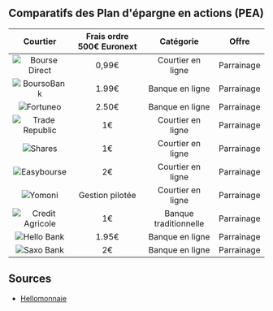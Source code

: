 ## Comparatifs des Plan d'épargne en actions (PEA)

|Courtier|Frais ordre 500€ Euronext|Catégorie|Offre|
|:------:|:-----------------------:|:-------:|:----------------:|
|![Bourse Direct](https://files.catbox.moe/8s3lpe.svg)|0,99€|Courtier en ligne|Parrainage|
|![BoursoBank](https://files.catbox.moe/1djxiv.svg)|1.99€|Banque en ligne|Parrainage|
|![Fortuneo](https://files.catbox.moe/ezbych.svg)|2.50€|Banque en ligne|Parrainage|
|![Trade Republic](https://files.catbox.moe/kv20d6.svg)|1€|Courtier en ligne|Parrainage|
|![Shares](https://files.catbox.moe/p9k5ha.svg)|1€|Courtier en ligne|Parrainage|
|![Easybourse](https://files.catbox.moe/679a4q.svg)|2€|Courtier en ligne|Parrainage|
|![Yomoni](https://files.catbox.moe/vgh868.svg)|Gestion pilotée|Courtier en ligne|Parrainage|
|![Credit Agricole](https://files.catbox.moe/djix7q.svg)|1€|Banque traditionnelle|Parrainage|
|![Hello Bank](https://files.catbox.moe/y5dkrz.svg)|1.95€|Banque en ligne|Parrainage|
|![Saxo Bank](https://files.catbox.moe/krwdgh.svg)|2€|Banque en ligne|Parrainage|


## Sources
- [Hellomonnaie](https://www.hellomonnaie.fr/comparatif/pea/)

